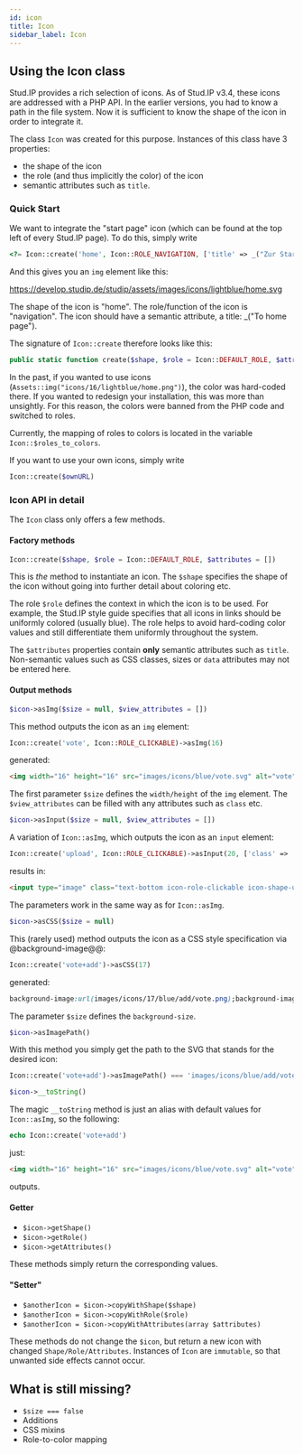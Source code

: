 ```yaml
---
id: icon
title: Icon
sidebar_label: Icon
---
```


## Using the Icon class

Stud.IP provides a rich selection of icons. As of Stud.IP v3.4, these icons are addressed with a PHP API. In the earlier versions, you had to know a path in the file system. Now it is sufficient to know the shape of the icon in order to integrate it.

The class `Icon` was created for this purpose. Instances of this class have 3 properties:

* the shape of the icon
* the role (and thus implicitly the color) of the icon
* semantic attributes such as `title`.

### Quick Start

We want to integrate the "start page" icon (which can be found at the top left of every Stud.IP page). To do this, simply write

```php
<?= Icon::create('home', Icon::ROLE_NAVIGATION, ['title' => _("Zur Startseite")]) ?>`
```

And this gives you an `img` element like this:

https://develop.studip.de/studip/assets/images/icons/lightblue/home.svg

The shape of the icon is "home". The role/function of the icon is "navigation". The icon should have a semantic attribute, a title: _("To home page").

The signature of `Icon::create` therefore looks like this:

```php
public static function create($shape, $role = Icon::DEFAULT_ROLE, $attributes = array())
```

In the past, if you wanted to use icons (`Assets::img("icons/16/lightblue/home.png")`), the color was hard-coded there.
If you wanted to redesign your installation, this was more than unsightly.
For this reason, the colors were banned from the PHP code and switched to roles.

Currently, the mapping of roles to colors is located in the variable `Icon::$roles_to_colors`.

If you want to use your own icons, simply write

```php
Icon::create($ownURL)
```

### Icon API in detail

The `Icon` class only offers a few methods.

#### Factory methods

```php
Icon::create($shape, $role = Icon::DEFAULT_ROLE, $attributes = [])
```

This is *the* method to instantiate an icon. The `$shape` specifies the shape of the icon without going into further detail about coloring etc.

The role `$role` defines the context in which the icon is to be used. For example, the Stud.IP style guide specifies that all icons in links should be uniformly colored (usually blue). The role helps to avoid hard-coding color values and still differentiate them uniformly throughout the system.

The `$attributes` properties contain **only** semantic attributes such as `title`. Non-semantic values such as CSS classes, sizes or `data` attributes may not be entered here.

#### Output methods

```php
$icon->asImg($size = null, $view_attributes = [])
```

This method outputs the icon as an `img` element:

```php
Icon::create('vote', Icon::ROLE_CLICKABLE)->asImg(16)
```

generated:

```html
<img width="16" height="16" src="images/icons/blue/vote.svg" alt="vote" class="icon-role-clickable icon-shape-vote">
```

The first parameter `$size` defines the `width/height` of the `img` element. The `$view_attributes` can be filled with any attributes such as `class` etc.

```php
$icon->asInput($size = null, $view_attributes = [])
```

A variation of `Icon::asImg`, which outputs the icon as an `input` element:

```php
Icon::create('upload', Icon::ROLE_CLICKABLE)->asInput(20, ['class' => 'text-bottom'])
```

results in:

```html
<input type="image" class="text-bottom icon-role-clickable icon-shape-upload" width="20" height="20" src="images/icons/blue/upload.svg" alt="upload">
```

The parameters work in the same way as for `Icon::asImg`.

```php
$icon->asCSS($size = null)
```

This (rarely used) method outputs the icon as a CSS style specification via @background-image@@:

```php
Icon::create('vote+add')->asCSS(17)
```

generated:

```css
background-image:url(images/icons/17/blue/add/vote.png);background-image:none,url(images/icons/blue/add/vote.svg);background-size:17px 17px;
```

The parameter `$size` defines the `background-size`.

```php
$icon->asImagePath()
```

With this method you simply get the path to the SVG that stands for the desired icon:

```php
Icon::create('vote+add')->asImagePath() === 'images/icons/blue/add/vote.svg'
```

```php
$icon->__toString()
```

The magic `__toString` method is just an alias with default values for `Icon::asImg`, so the following:

```php
echo Icon::create('vote+add')
```

just:

```html
<img width="16" height="16" src="images/icons/blue/vote.svg" alt="vote" class="icon-role-clickable icon-shape-vote">
```

outputs.

#### Getter

* `$icon->getShape()`
* `$icon->getRole()`
* `$icon->getAttributes()`

These methods simply return the corresponding values.

#### "Setter"

* `$anotherIcon = $icon->copyWithShape($shape)`
* `$anotherIcon = $icon->copyWithRole($role)`
* `$anotherIcon = $icon->copyWithAttributes(array $attributes)`

These methods do not change the `$icon`, but return a new icon with changed `Shape/Role/Attributes`. Instances of `Icon` are `immutable`, so that unwanted side effects cannot occur.

## What is still missing?

* `$size === false`
* Additions
* CSS mixins
* Role-to-color mapping
